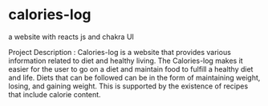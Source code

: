 # calories-log
a website with reacts js and chakra UI 

Project Description :
Calories-log is a website that provides various information related to diet and healthy living. The Calories-log makes it easier for the user to go on a diet and maintain food to fulfill a healthy diet and life. Diets that can be followed can be in the form of maintaining weight, losing, and gaining weight. This is supported by the existence of recipes that include calorie content.

